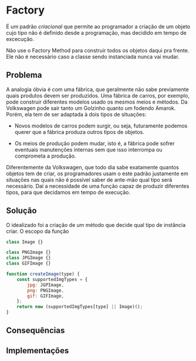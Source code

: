
# Factory

É um padrão *criacional* que permite ao programador a criação de um objeto cujo tipo não é definido desde a programação, mas decidido em tempo de excecução.

Não use o Factory Method para construir todos os objetos daqui pra frente. Ele não é necessário caso a classe sendo instanciada nunca vai mudar.

## Problema

A analogia óbvia é com uma fábrica, que geralmente não sabe previamente quais produtos devem ser produzidos. Uma fábrica de carros, por exemplo, pode construir diferentes modelos usado os mesmos meios e métodos. Da Volkswagen pode sair tanto um Golzinho quanto um fodendo Amarok. Porém, ela tem de ser adaptada à dois tipos de situações:

- Novos modelos de carros podem surgir, ou seja, futuramente podemos querer que a fábrica produza outros tipos de objetos.

- Os meios de produção podem mudar, isto é, a fábrica pode sofrer eventuais manutenções internas sem que isso interrompa ou comprometa a produção.

Diferentemente da Volkswagen, que todo dia sabe exatamente quantos objetos tem de criar, os programadores usam o este padrão justamente em situações nas quais não é possível saber de ante-mão qual tipo será necessário. Daí a necessidade de uma função capaz de produzir diferentes tipos, para que decidamos em tempo de execução.

## Solução

O idealizado foi a criação de um método que decide qual tipo de instância criar. O escopo da função

```Javascript
class Image {}

class PNGImage {}
class JPGImage {}
class GIFImage {}

function createImage(type) {
    const supportedImgTypes = {
        jpg: JGPImage,
        png: PNGImage,
        gif: GIFImage,
    };
    return new (supportedImgTypes[type] || Image)();
}

```

## Consequências

## Implementações
